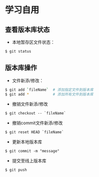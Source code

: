 # 学习自用

## 查看版本库状态
* 本地暂存区文件状态：
``` bash
$ git status
```

## 版本库操作
* 文件新添/修改：
``` bash
$ git add `fileName`  # 添加指定文件到版本库
$ git add *           # 添加所有文件到版本库
```
* 撤销文件新添/修改
``` base
$ git checkout -- `fileName`
```
* 撤销commit文件新添/修改
``` base
$ git reset HEAD `fileName`
```
* 更新本地版本库
``` base
$ git commit -m "message"
```
* 提交至线上版本库
``` base
$ git push
```
